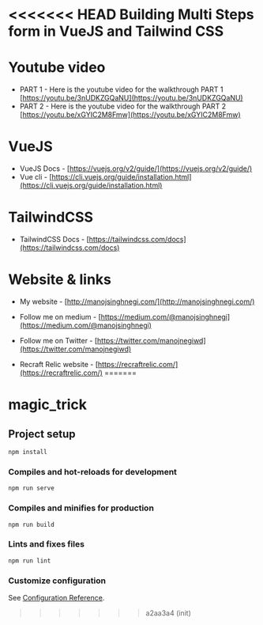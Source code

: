 <<<<<<< HEAD
Building Multi Steps form in VueJS and Tailwind CSS
=============================================

Youtube video
=============
* PART 1 - Here is the youtube video for the walkthrough PART 1 [https://youtu.be/3nUDKZGQaNU](https://youtu.be/3nUDKZGQaNU)
* PART 2 - Here is the youtube video for the walkthrough PART 2 [https://youtu.be/xGYIC2M8Fmw](https://youtu.be/xGYIC2M8Fmw)

VueJS
============
* VueJS Docs - [https://vuejs.org/v2/guide/](https://vuejs.org/v2/guide/)
* Vue cli - [https://cli.vuejs.org/guide/installation.html](https://cli.vuejs.org/guide/installation.html)

TailwindCSS
===========
* TailwindCSS Docs - [https://tailwindcss.com/docs](https://tailwindcss.com/docs)

Website & links
==============

* My website - [http://manojsinghnegi.com/](http://manojsinghnegi.com/)
* Follow me on medium - [https://medium.com/@manojsinghnegi](https://medium.com/@manojsinghnegi)
* Follow me on Twitter - [https://twitter.com/manojnegiwd](https://twitter.com/manojnegiwd)

* Recraft Relic website - [https://recraftrelic.com/](https://recraftrelic.com/)
=======
# magic_trick

## Project setup
```
npm install
```

### Compiles and hot-reloads for development
```
npm run serve
```

### Compiles and minifies for production
```
npm run build
```

### Lints and fixes files
```
npm run lint
```

### Customize configuration
See [Configuration Reference](https://cli.vuejs.org/config/).
>>>>>>> a2aa3a4 (init)
